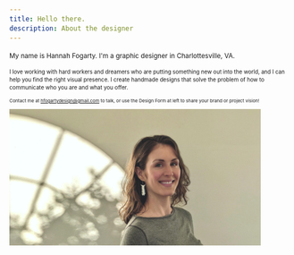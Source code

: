 ```yaml
---
title: Hello there.
description: About the designer
---
```


<small> My name is Hannah Fogarty. I'm a graphic designer in Charlottesville, VA.

<small> I love working with hard workers and dreamers who are putting something new out into the world, and I can help you find the right visual presence. I create handmade designs that solve the problem of how to communicate who you are and what you offer.
 
<small> Contact me at hfogartydesign@gmail.com to talk, or use the Design Form at left to share your brand or project vision! 


<img src="/images/headshot2.jpg" width="450">

